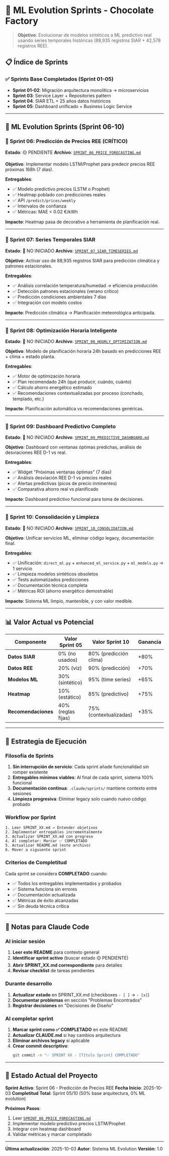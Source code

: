 # 🧠 ML Evolution Sprints - Chocolate Factory

> **Objetivo**: Evolucionar de modelos sintéticos a ML predictivo real usando series temporales históricas (88,935 registros SIAR + 42,578 registros REE).

## 📋 Índice de Sprints

### ✅ Sprints Base Completados (Sprint 01-05)
- **Sprint 01-02**: Migración arquitectura monolítica → microservicios
- **Sprint 03**: Service Layer + Repositories pattern
- **Sprint 04**: SIAR ETL + 25 años datos históricos
- **Sprint 05**: Dashboard unificado + Business Logic Service

---

## 🚀 ML Evolution Sprints (Sprint 06-10)

### 🔵 Sprint 06: Predicción de Precios REE (CRÍTICO)
**Estado**: 🟡 PENDIENTE
**Archivo**: [`SPRINT_06_PRICE_FORECASTING.md`](./SPRINT_06_PRICE_FORECASTING.md)

**Objetivo**: Implementar modelo LSTM/Prophet para predecir precios REE próximas 168h (7 días).

**Entregables**:
- ✅ Modelo predictivo precios (LSTM o Prophet)
- ✅ Heatmap poblado con predicciones reales
- ✅ API `/predict/prices/weekly`
- ✅ Intervalos de confianza
- ✅ Métricas: MAE < 0.02 €/kWh

**Impacto**: Heatmap pasa de decorativo a herramienta de planificación real.

---

### 🔵 Sprint 07: Series Temporales SIAR
**Estado**: 🔴 NO INICIADO
**Archivo**: [`SPRINT_07_SIAR_TIMESERIES.md`](./SPRINT_07_SIAR_TIMESERIES.md)

**Objetivo**: Activar uso de 88,935 registros SIAR para predicción climática y patrones estacionales.

**Entregables**:
- ✅ Análisis correlación temperatura/humedad → eficiencia producción
- ✅ Detección patrones estacionales (verano crítico)
- ✅ Predicción condiciones ambientales 7 días
- ✅ Integración con modelo costos

**Impacto**: Predicción climática → Planificación meteorológica anticipada.

---

### 🔵 Sprint 08: Optimización Horaria Inteligente
**Estado**: 🔴 NO INICIADO
**Archivo**: [`SPRINT_08_HOURLY_OPTIMIZATION.md`](./SPRINT_08_HOURLY_OPTIMIZATION.md)

**Objetivo**: Modelo de planificación horaria 24h basado en predicciones REE + clima + estado planta.

**Entregables**:
- ✅ Motor de optimización horaria
- ✅ Plan recomendado 24h (qué producir, cuándo, cuánto)
- ✅ Cálculo ahorro energético estimado
- ✅ Recomendaciones contextualizadas por proceso (conchado, templado, etc.)

**Impacto**: Planificación automática vs recomendaciones genéricas.

---

### 🔵 Sprint 09: Dashboard Predictivo Completo
**Estado**: 🔴 NO INICIADO
**Archivo**: [`SPRINT_09_PREDICTIVE_DASHBOARD.md`](./SPRINT_09_PREDICTIVE_DASHBOARD.md)

**Objetivo**: Dashboard con ventanas óptimas predichas, análisis de desviaciones REE D-1 vs real.

**Entregables**:
- ✅ Widget "Próximas ventanas óptimas" (7 días)
- ✅ Análisis desviación REE D-1 vs precios reales
- ✅ Alertas predictivas (picos de precio inminentes)
- ✅ Comparativa ahorro real vs planificado

**Impacto**: Dashboard predictivo funcional para toma de decisiones.

---

### 🔵 Sprint 10: Consolidación y Limpieza
**Estado**: 🔴 NO INICIADO
**Archivo**: [`SPRINT_10_CONSOLIDATION.md`](./SPRINT_10_CONSOLIDATION.md)

**Objetivo**: Unificar servicios ML, eliminar código legacy, documentación final.

**Entregables**:
- ✅ Unificación: `direct_ml.py` + `enhanced_ml_service.py` + `ml_models.py` → 1 servicio
- ✅ Limpieza modelos sintéticos obsoletos
- ✅ Tests automatizados predicciones
- ✅ Documentación técnica completa
- ✅ Métricas ROI (ahorro energético demostrable)

**Impacto**: Sistema ML limpio, mantenible, y con valor medible.

---

## 📊 Valor Actual vs Potencial

| Componente | Valor Sprint 05 | Valor Sprint 10 | Ganancia |
|---|---|---|---|
| **Datos SIAR** | 0% (no usados) | 80% (predicción clima) | +80% |
| **Datos REE** | 20% (viz) | 90% (predicción) | +70% |
| **Modelos ML** | 30% (sintético) | 95% (time series) | +65% |
| **Heatmap** | 10% (estático) | 85% (predictivo) | +75% |
| **Recomendaciones** | 40% (reglas fijas) | 75% (contextualizadas) | +35% |

---

## 🎯 Estrategia de Ejecución

### Filosofía de Sprints
1. **Sin interrupción de servicio**: Cada sprint añade funcionalidad sin romper existente
2. **Entregables mínimos viables**: Al final de cada sprint, sistema 100% funcional
3. **Documentación continua**: `.claude/sprints/` mantiene contexto entre sesiones
4. **Limpieza progresiva**: Eliminar legacy solo cuando nuevo código probado

### Workflow por Sprint
```
1. Leer SPRINT_XX.md → Entender objetivos
2. Implementar entregables incrementalmente
3. Actualizar SPRINT_XX.md con progreso
4. Al completar: Marcar ✅ COMPLETADO
5. Actualizar README.md (este archivo)
6. Mover a siguiente sprint
```

### Criterios de Completitud
Cada sprint se considera **COMPLETADO** cuando:
- ✅ Todos los entregables implementados y probados
- ✅ Sistema funciona sin errores
- ✅ Documentación actualizada
- ✅ Métricas de éxito alcanzadas
- ✅ Sin deuda técnica crítica

---

## 📝 Notas para Claude Code

### Al iniciar sesión
1. **Leer este README** para contexto general
2. **Identificar sprint activo** (buscar estado 🟡 PENDIENTE)
3. **Abrir SPRINT_XX.md correspondiente** para detalles
4. **Revisar checklist** de tareas pendientes

### Durante desarrollo
1. **Actualizar estado** en SPRINT_XX.md (checkboxes `- [ ]` → `- [x]`)
2. **Documentar problemas** en sección "Problemas Encontrados"
3. **Registrar decisiones** en "Decisiones de Diseño"

### Al completar sprint
1. **Marcar sprint como ✅ COMPLETADO** en este README
2. **Actualizar CLAUDE.md** si hay cambios arquitectura
3. **Eliminar archivos legacy** si aplicable
4. **Crear commit descriptivo**:
   ```bash
   git commit -m "✅ SPRINT XX - [Título Sprint] COMPLETADO"
   ```

---

## 🔄 Estado Actual del Proyecto

**Sprint Activo**: Sprint 06 - Predicción de Precios REE
**Fecha Inicio**: 2025-10-03
**Completitud Total**: Sprint 05/10 (50% base arquitectura, 0% ML evolution)

**Próximos Pasos**:
1. Leer [`SPRINT_06_PRICE_FORECASTING.md`](./SPRINT_06_PRICE_FORECASTING.md)
2. Implementar modelo predictivo precios LSTM/Prophet
3. Integrar con heatmap dashboard
4. Validar métricas y marcar completado

---

**Última actualización**: 2025-10-03
**Autor**: Sistema ML Evolution
**Versión**: 1.0
